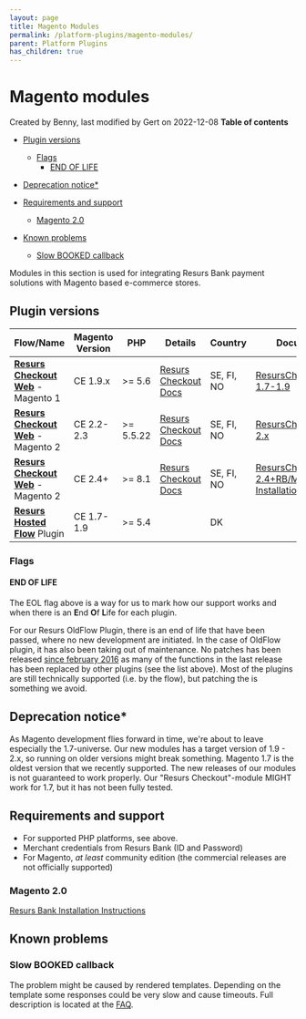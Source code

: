 ```yaml
---
layout: page
title: Magento Modules
permalink: /platform-plugins/magento-modules/
parent: Platform Plugins
has_children: true
---
```




# Magento modules 
Created by Benny, last modified by Gert on 2022-12-08
**Table of contents**
- [Plugin versions](#magentomodules-pluginversions)
  - [Flags](#magentomodules-flags)
    - [END OF LIFE](#magentomodules-redendoflife)

- [Deprecation notice\*](#magentomodules-deprecationnotice*)
- [Requirements and support](#magentomodules-requirementsandsupport)
  - [Magento 2.0](#magentomodules-magento2.0)

- [Known problems](#magentomodules-knownproblems)
  - [Slow BOOKED callback](#magentomodules-slowbookedcallback)

Modules in this section is used for integrating Resurs Bank payment
solutions with Magento based e-commerce stores.

## Plugin versions

| Flow/Name                                                                                      | Magento Version | PHP        | Details                                     | Country    | Documentation                                                                                                                   | Links and downloadables                                                        | Support     |
|------------------------------------------------------------------------------------------------|-----------------|------------|---------------------------------------------|------------|---------------------------------------------------------------------------------------------------------------------------------|--------------------------------------------------------------------------------|-------------|
| **[Resurs Checkout Web](resurs-checkout-web)** - Magento 1                                     | CE 1.9.x        | \>= 5.6    | [Resurs Checkout Docs](resurs-checkout-web) | SE, FI, NO | [ResursCheckout/Magento 1.7-1.9](https://test.resurs.com/docs/display/ecom/Resurs+Bank+Magento+1+module+Checkout+documentation) | [Bitbucket](https://bitbucket.org/resursbankplugins/resurs-checkout-magento1)  | END OF LIFE |
| **[Resurs Checkout Web](resurs-checkout-web)** - Magento 2                                     | CE 2.2-2.3      | \>= 5.5.22 | [Resurs Checkout Docs](resurs-checkout-web) | SE, FI, NO | [ResursCheckout/Magento 2.x](https://test.resurs.com/docs/display/ecom/Resurs+Bank+Magento+2+payment+gateway+documentation)     | [Bitbucket](https://bitbucket.org/resursbankplugins/resurs-checkout-magento2)  | END OF LIFE |
| **[Resurs Checkout Web](resurs-checkout-web)** - Magento 2                                     | CE 2.4+         | \>= 8.1    | [Resurs Checkout Docs](resurs-checkout-web) | SE, FI, NO | [ResursCheckout/Magento 2.4+](71794717)[RB/Magento 2.4+ Installation Instruction](71794809)                                     | [Marketplace](https://marketplace.magento.com/resursbank-magento-all.html)     | SUPPORTED   |
| **[Resurs Hosted Flow](https://test.resurs.com/docs/display/ecom/Hosted+Payment+Flow)** Plugin | CE 1.7-1.9      | \>= 5.4    |                                             | DK         |                                                                                                                                 | [Bitbucket](https://bitbucket.org/resursbankplugins/resurs-hostedflow-magento) | END OF LIFE |

### Flags
#### END OF LIFE
The EOL flag above is a way for us to mark how our support works and
when there is an **E**nd **O**f **L**ife for each plugin.

For our Resurs OldFlow Plugin, there is an end of life that have been
passed, where no new development are initiated. In the case of OldFlow
plugin, it has also been taking out of maintenance. No patches has been
released [since february
2016](https://bitbucket.org/resursbankplugins/resurs-oldflow-plugin-magento1/src/24c27b1335522a952802ba935f776f953d728c0d/CHANGELOG?at=master&fileviewer=file-view-default#CHANGELOG-3)
as many of the functions in the last release has been replaced by other
plugins (see the list above). Most of the plugins are still technically
supported (i.e. by the flow), but patching the is something we avoid.

## Deprecation notice\*
As Magento development flies forward in time, we're about to leave
especially the 1.7-universe. Our new modules has a target version of
1.9 - 2.x, so running on older versions might break something. Magento
1.7 is the oldest version that we recently supported. The new releases
of our modules is not guaranteed to work properly. Our "Resurs
Checkout"-module MIGHT work for 1.7, but it has not been fully tested.

## Requirements and support
- For supported PHP platforms, see above.
- Merchant credentials from Resurs Bank (ID and Password)
- For Magento, *at least* community edition (the commercial releases are
  not officially supported)

### Magento 2.0
[Resurs Bank Installation
Instructions](../../../attachments/1476277/68812805.pdf)

## Known problems
### Slow BOOKED callback
The problem might be caused by rendered templates. Depending on the
template some responses could be very slow and cause timeouts. Full
description is located at the [FAQ](faq).

